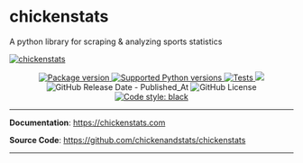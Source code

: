 # chickenstats
A python library for scraping & analyzing sports statistics

<p align="center">

  <a href="https://chickenstats.com"><img src="https://raw.githubusercontent.com/chickenandstats/chickenstats/main/docs/assets/hero_white.png" alt="chickenstats"></a>
</p>

<p align="center">

<a href="https://pypi.org/project/chickenstats" target="_blank">
    <img src="https://img.shields.io/pypi/v/chickenstats?color=BrightGreen" alt="Package version">
</a>


<a href="https://pypi.o®rg/project/chickenstats" target="_blank">
    <img src="https://img.shields.io/pypi/pyversions/chickenstats?color=BrightGreen" alt="Supported Python versions">
</a>

<a href="https://github.com/chickenandstats/chickenstats/actions/workflows/tests.yml" target="_blank">
    <img src="https://github.com/chickenandstats/chickenstats/actions/workflows/tests.yml/badge.svg" alt="Tests">
</a>

<a href="https://codecov.io/gh/chickenandstats/chickenstats" > 
 <img src="https://codecov.io/gh/chickenandstats/chickenstats/graph/badge.svg?token=Z1ETX5L8FL"/> 
 </a>

<img alt="GitHub Release Date - Published_At" src="https://img.shields.io/github/release-date/chickenandstats/chickenstats?color=BrightGreen">

<img alt="GitHub License" src="https://img.shields.io/github/license/chickenandstats/chickenstats?color=BrightGreen">

<a href="https://github.com/psf/black" target="_blank">
    <img src="https://img.shields.io/badge/code%20style-black-000000.svg" alt="Code style: black">
</a>

</p>

---

**Documentation**: <a href="https://chickenstats.com" target="_blank">https://chickenstats.com</a>

**Source Code**: <a href="https://github.com/chickenandstats/chickenstats" target="_blank">https://github.com/chickenandstats/chickenstats</a>

---

 
